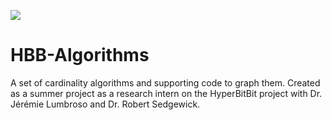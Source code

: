 ![](https://github.com/baroodya/HBB-Algorithms/workflows/tests/badge.svg)

# HBB-Algorithms
A set of cardinality algorithms and supporting code to graph them. Created as a summer project as a research intern on the HyperBitBit project with Dr. Jérémie Lumbroso and Dr. Robert Sedgewick.
